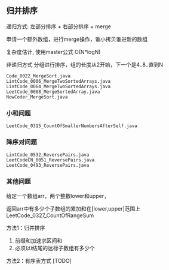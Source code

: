 ## 归并排序

递归方式: 左部分排序 + 右部分排序 + merge

申请一个额外数组，进行merge操作，谁小拷贝谁进新的数组

复杂度估计, 使用master公式 O(N*logN)

非递归方式
分组进行排序，组的长度从2开始，下一个是4..8..直到N

```
Code_0022_MergeSort.java
LintCode_0006_MergeTwoSortedArrays.java
LintCode_0064_MergeTwoSortedArrays.java
LeetCode_0088_MergeSortedArray.java
NowCoder_MergeSort.java
```

### 小和问题

```
LeetCode_0315_CountOfSmallerNumbersAfterSelf.java
```

### 降序对问题

```
LintCode_0532_ReversePairs.java
LeetCodeCN_0051_ReversePairs.java
LeetCode_0493_ReversePairs.java
```

### 其他问题

给定一个数组arr，两个整数lower和upper，

返回arr中有多少个子数组的累加和在[lower,upper]范围上
LeetCode_0327_CountOfRangeSum

方法1：归并排序

1. 前缀和加速求区间和
2. 必须以i结尾的达标子数组有多少个

方法2：有序表方式 [TODO]